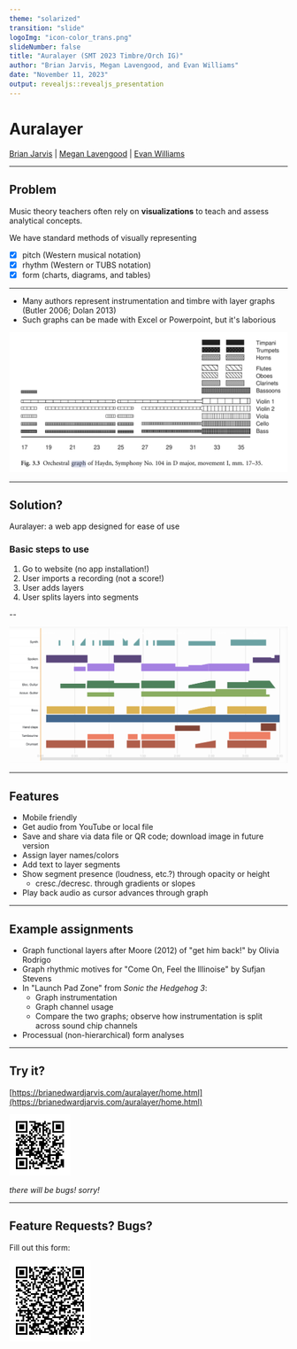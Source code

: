 ```yaml
---
theme: "solarized"
transition: "slide"
logoImg: "icon-color_trans.png"
slideNumber: false
title: "Auralayer (SMT 2023 Timbre/Orch IG)"
author: "Brian Jarvis, Megan Lavengood, and Evan Williams"
date: "November 11, 2023"
output: revealjs::revealjs_presentation
---
```


# Auralayer

[Brian Jarvis](brianedwardjarvis.com) | [Megan Lavengood](meganlavengood.com) | [Evan Williams](https://github.com/likethebourbon)

---

## Problem

Music theory teachers often rely on **visualizations** to teach and assess analytical concepts.

We have standard methods of visually representing

- [x] pitch (Western musical notation)
- [x] rhythm (Western or TUBS notation)
- [x] form (charts, diagrams, and tables)

---

- Many authors represent instrumentation and timbre with layer graphs (Butler 2006; Dolan 2013)
- Such graphs can be made with Excel or Powerpoint, but it's laborious

![](dolan.png)

---

## Solution?

Auralayer: a web app designed for ease of use

### Basic steps to use

1. Go to website (no app installation!)
2. User imports a recording (not a score!)
3. User adds layers
4. User splits layers into segments

--

![](demo-screenshot.png)

---

## Features

- Mobile friendly
- Get audio from YouTube or local file
- Save and share via data file or QR code; download image in future version
- Assign layer names/colors
- Add text to layer segments
- Show segment presence (loudness, etc.?) through opacity or height
  - cresc./decresc. through gradients or slopes
- Play back audio as cursor advances through graph

---

## Example assignments

- Graph functional layers after Moore (2012) of "get him back!" by Olivia Rodrigo
- Graph rhythmic motives for "Come On, Feel the Illinoise" by Sufjan Stevens
- In "Launch Pad Zone" from _Sonic the Hedgehog 3_:
  - Graph instrumentation
  - Graph channel usage
  - Compare the two graphs; observe how instrumentation is split across sound chip channels
- Processual (non-hierarchical) form analyses

---

## Try it?

[https://brianedwardjarvis.com/auralayer/home.html](https://brianedwardjarvis.com/auralayer/home.html)

<img src="auralayer-app.png" class="r-stretch">

*there will be bugs! sorry!*

---

## Feature Requests? Bugs?

Fill out this form:

<img src="auralayer-form.png" class="r-stretch">
